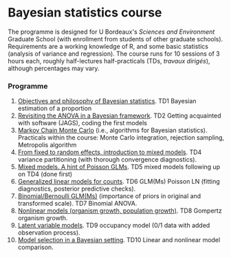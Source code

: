 # Bayesian statistics course 

The programme is designed for U Bordeaux's *Sciences and Environment* Graduate School (with enrollment from students of other graduate schools). 
Requirements are a working knowledge of R, and some basic statistics (analysis of variance and regression). 
The course runs for 10 sessions of 3 hours each, roughly half-lectures half-practicals (TDs, *travaux dirigés*), although percentages may vary.

### Programme

1. [Objectives and philosophy of Bayesian statistics](https://github.com/fbarraquand/Bayesian_statistics_course/blob/master/session_1/Bayesian_statistics_1.pdf). TD1 Bayesian estimation of a proportion
2. [Revisiting the ANOVA in a Bayesian framework](https://github.com/fbarraquand/Bayesian_statistics_course/blob/master/session_2/Bayesian_statistics_2.pdf). TD2 Getting acquainted with software (JAGS), coding the first models
3. [Markov Chain Monte Carlo](https://github.com/fbarraquand/Bayesian_statistics_course/blob/master/session_3/Bayesian_statistics_3.pdf) (i.e., algorithms for Bayesian statistics). Practicals within the course: Monte Carlo integration, rejection sampling, Metropolis algorithm
4. [From fixed to random effects, introduction to mixed models](https://github.com/fbarraquand/Bayesian_statistics_course/blob/master/session_4/Bayesian_statistics_4.pdf). TD4 variance partitioning (with thorough convergence diagnostics). 
5. [Mixed models. A hint of Poisson GLMs](https://github.com/fbarraquand/Bayesian_statistics_course/blob/master/session_5/Bayesian_statistics_5.pdf). TD5 mixed models following up on TD4 (done first)
6. [Generalized linear models for counts](https://github.com/fbarraquand/Bayesian_statistics_course/blob/master/session_6/Bayesian_statistics_6.pdf). TD6 GLM(Ms) Poisson LN (fitting diagnostics, posterior predictive checks). 
7. [Binomial/Bernoulli GLM(Ms)](https://github.com/fbarraquand/Bayesian_statistics_course/blob/master/session_7/Bayesian_statistics_7.pdf) (importance of priors in original and transformed scale). TD7 Binomial ANOVA. 
8. [Nonlinear models (organism growth, population growth)](https://github.com/fbarraquand/Bayesian_statistics_course/blob/master/session_8/Bayesian_statistics_8.pdf). TD8 Gompertz organism growth. 
9. [Latent variable models](https://github.com/fbarraquand/Bayesian_statistics_course/blob/master/session_9/Bayesian_statistics_9.pdf). TD9 occupancy model (0/1 data with added observation process). 
10. [Model selection in a Bayesian setting](https://github.com/fbarraquand/Bayesian_statistics_course/blob/master/session_10/Bayesian_statistics_10.pdf). TD10 Linear and nonlinear model comparison.  
